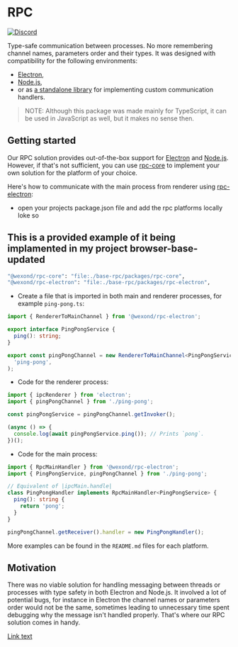 # RPC

[![Discord](https://discordapp.com/api/guilds/307605794680209409/widget.png?style=shield)](https://discord.gg/P7Vn4VX)

Type-safe communication between processes.
No more remembering channel names, parameters order and their types.
It was designed with compatibility for the following environments:

- [Electron](packages/rpc-electron),
- [Node.js](packages/rpc-node),
- or as [a standalone library](packages/rpc-core) for implementing custom communication handlers.

> NOTE: Although this package was made mainly for TypeScript, it can be used in JavaScript as well, but it makes no sense then.

## Getting started

Our RPC solution provides out-of-the-box support for [Electron](packages/rpc-node) and [Node.js](packages/rpc-node).
However, if that's not sufficient, you can use [rpc-core](packages/rpc-core) to implement your own solution for the platform of your choice.

Here's how to communicate with the main process from renderer using [rpc-electron](packages/rpc-electron):

- open your projects package.json file and add the rpc platforms locally loke so

## This is a provided example of it being implamented in my project browser-base-updated

```bash
"@wexond/rpc-core": "file:./base-rpc/packages/rpc-core",
"@wexond/rpc-electron": "file:./base-rpc/packages/rpc-electron",
```

- Create a file that is imported in both main and renderer processes, for example `ping-pong.ts`:

```ts
import { RendererToMainChannel } from '@wexond/rpc-electron';

export interface PingPongService {
  ping(): string;
}

export const pingPongChannel = new RendererToMainChannel<PingPongService>(
  'ping-pong',
);
```

- Code for the renderer process:

```ts
import { ipcRenderer } from 'electron';
import { pingPongChannel } from './ping-pong';

const pingPongService = pingPongChannel.getInvoker();

(async () => {
  console.log(await pingPongService.ping()); // Prints `pong`.
})();
```

- Code for the main process:

```ts
import { RpcMainHandler } from '@wexond/rpc-electron';
import { PingPongService, pingPongChannel } from './ping-pong';

// Equivalent of |ipcMain.handle|
class PingPongHandler implements RpcMainHandler<PingPongService> {
  ping(): string {
    return 'pong';
  }
}

pingPongChannel.getReceiver().handler = new PingPongHandler();
```

More examples can be found in the `README.md` files for each platform.

## Motivation

There was no viable solution for handling messaging between threads or processes with type safety in both Electron and Node.js.
It involved a lot of potential bugs, for instance in Electron the channel names or parameters order would not be the same, sometimes leading
to unnecessary time spent debugging why the message isn't handled properly. That's where our RPC solution comes in handy.

[Link text](https://github.com/IroniumStudios/base-rpc)